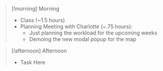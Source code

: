 
> [!morning] Morning
> - Class (~1.5 hours)
> - Planning Meeting with Charlotte (~.75 hours):
> 	- Just planning the workload for the upcoming weeks 
> 	- Demoing the new modal popup for the map


> [!afternoon] Afternoon
> - Task Here

